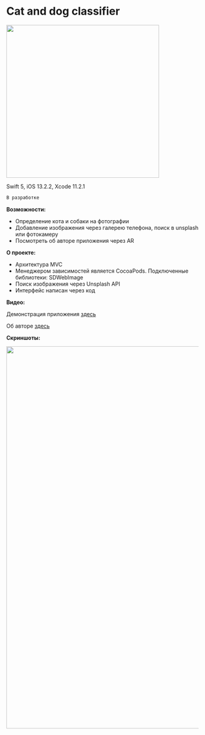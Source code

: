 # Cat and dog classifier

<a href="https://ibb.co/bXWJQSH"><img src="https://i.ibb.co/jD6RbcV/cat-and-dog-select-default.jpg" width="400"></a>

Swift 5, iOS 13.2.2, Xcode 11.2.1
```diff
В разработке
```

<b>Возможности:</b>
- Определение кота и собаки на фотографии
- Добавление изображения через галерею телефона, поиск в unsplash или фотокамеру
- Посмотреть об авторе приложения через AR

<b>О проекте:</b>
- Архитектура MVC
- Менеджером зависимостей является CocoaPods. Подключенные библиотеки: SDWebImage
- Поиск изображения через Unsplash API 
- Интерфейс написан через код

<b>Видео:</b>

Демонстрация приложения [здесь](https://drive.google.com/open?id=1uKtgOouaY2xybl2sW4PlhLFnmHRcHgIz)

Об авторе [здесь](https://drive.google.com/open?id=1JZOWQjfM_nrNNFDqUbcsHxNcG39XNNi3)

<b>Скриншоты:</b>

<a href="https://ibb.co/DYpBg9V"><img src="https://i.ibb.co/C62jsb1/Screenshot-2019-11-24-at-18-47-09.png" width="1000"></a>
